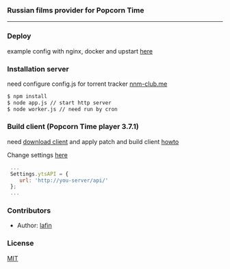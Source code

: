 ### Russian films provider for Popcorn Time
___

### Deploy
example config with nginx, docker and upstart [here](SETUP.md)

### Installation server
need configure config.js for torrent tracker [nnm-club.me](http://nnm-club.me)

```bash
$ npm install
$ node app.js // start http server
$ node worker.js // need run by cron
```

### Build client (Popcorn Time player 3.7.1)
need [download client](https://git.popcorntime.io/popcorntime/desktop/repository/archive.zip?ref=v0.3.7.1) and apply patch and build client [howto](https://git.popcorntime.io/popcorntime/desktop/tree/4dd40d191076d297850991c45288cbb292f73739#quickstart)

Change settings [here](https://git.popcorntime.io/popcorntime/desktop/blob/4dd40d191076d297850991c45288cbb292f73739/src/app/settings.js#L98)
```js
 ...
 Settings.ytsAPI = {
    url: 'http://you-server/api/'
 };
 ...
```

### Contributors

 * Author: [lafin](https://github.com/lafin)

### License

  [MIT](LICENSE)
